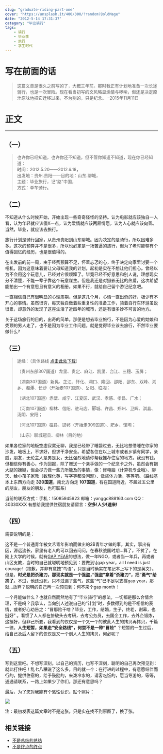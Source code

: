 ```yaml
---
slug: "graduate-riding-part-one"
cover: "https://unsplash.it/400/300/?random?BoldMage"
date: "2012-5-14 17:31:37"
category: "毕业骑行"
tags:
    - 骑行
    - 毕业季
    - 旅行
    - 学生时代
---
```

[](#写在前面的话 "写在前面的话")写在前面的话
==========================

> 这篇文章是很久之前写的了，大概三年前。那时我正有计划地准备一次长途骑行，也是一次冒险。现在看当初写的文风略显煽情与啰嗦，但还是决定原汁原味地把它迁移过来，不为别的，只是纪念。 –2015年11月11日

[](#正文 "正文")正文
==============

- - -

[](#（一） "（一）")（一）
-----------------

> 也许你已经知道，也许你还不知道，但不管你知道不知道，现在你已经知道：  
> 时间：2012.5.20——2012.6.18，  
> 出发地：贵州.贵阳——目的地：山东.聊城，  
> 主题：毕业旅行，记“路”中国，  
> 方式：单车骑行。

[](#（二） "（二）")（二）
-----------------

不知道从什么时候开始，开始出现一些奇奇怪怪的坚持。认为电影就应该独自一人看，认为年轻就应该傻X一点，认为爱情就应该两厢情愿，认为人心就应该向善。当然，毕业，就应该去旅行。

旅行计划是骑行回家，从贵州贵阳到山东聊城。因为决定的是骑行，所以困难多多。这次的预算并不是很多，所以也必定是一场苦逼的旅行，但为了老时能够有个值得回忆的经历，也是很值得的。

在出发前的前一周，由于经费预算不足，怀着忐忑的心，终于决定向家里讨要一个相机，因为这意味着要让父母知道我的计划，起初是实在不想让他们担心。曾经以为不会用这个玩意儿，已经对它很烦躁了。毕竟已经不好意思和别人说，理想现实分不清楚，不能一辈子靠这个玩意谋生。但是我还是对摄影无比的热爱，这次希望能拍出一个有意思且有意义的相册，如果不行，就给自己留个游记纪念吧。

一直相信自己有很明显的心理周期，但是这几个月，心情一直出奇的好，极少有不开心的事情。虽然很穷，每天独自做着些重复性的准备工作，骑着自行车环游虽说很累，却意外的发现了这座生活了近四年的城市，还是有很多妙不可言的地方。

关于这场旅行的目的，出奇的简单，那便是想去毕业旅行，不是因为心爱的姑娘和秃顶的男人走了，也不是因为毕业工作问题。就是觉得毕业该去旅行，不然毕业要做什么?

[](#（三） "（三）")（三）
-----------------

> 途经：（具体路线 [点击此处下载](http://ishare.iask.sina.com.cn/f/24425696.html)）
> 
> （贵州东部307国道）龙里、贵定、麻江、凯里、台江、三穗、玉屏；
> 
> （湖南307国道）新晃、芷江、怀化、洞口、隆回、邵阳、邵东、双峰、湘乡、湘潭、长沙（开始走107国道）、岳阳、临湘；
> 
> （湖北107国道）赤壁、咸宁、江夏区、武汉、孝感、孝昌、广水；
> 
> （河南107国道）柳林、信阳、驻马店、郾城、许昌、郑州、卫辉、淇县、汤阴、安阳；
> 
> （河北107国道）磁县、邯郸（开始走309国道）、肥乡、馆陶；
> 
> （山东）聊城冠县、柳林（目的地）

如果各位家的地板空虚寂寞无聊，我是已经带了睡袋过去，无比地想借睡在你家的沙发，地板上，不求好，但求干净安全。希望各位在以上城市或者乡镇有同学，亲戚，朋友，无论主人是男是女，无比强烈地请你帮我推荐住宿的地方。我没有钱，但相信你有善心，作为回报，除了赠送一个亲手做的一个纪念卡之外，虽然会有抱大腿的嫌疑，但会尽力做一些力所能及的事情，像：修电脑（计算机专业哦）、聊天、给小孩子家教（数理化英，写字等都没问题）、做些体力活，等等吧。（路线基本上东西方向走 **320国道**，南北方向走 **107国道**，有在国道附近，不超过五公里的朋友，朋友的朋友，也可联系）

当前的联系方式：手机：15085945923 邮箱：yanggc888163.com QQ：30330XXX 有想给我提供住宿朋友请留言：**空多!人少!速来!**

[](#（四） "（四）")（四）
-----------------

需要说明的是：

这不是一个普通青年被文艺青年影响而做出的2B青年才做的事。其实，事出有因，源远流长，家里有老人的可以回去问问，在春秋战国时期…算了，不贫了，在刚上大学的时候，就有[GAP YEAR](http://baike.baidu.com/link?url=EX06alXTK-4cgbdqpkJP3lfCCXd0qdTNSWfVspuI3ruarGKGVfCoHAixSutjk6RL-IbBwzntB65mIOBgU09Mf_)的想法，做一年NGO，或者当一年兵，再或者山区支教，当时的自己就聪明地预见到：要做到\[gap year，all I need is just courage!（抱歉，并非有意拽“鸟语”，只是当时确实在笔记本上写下的是英文）。但是，**时光是把杀猪刀，那现实就是一个强盗，”强盗”拿着”杀猪刀”，把”勇气”给捅了**。不过，他还没死，只不过漏了些气，这些“气”已不足以支撑gap year，那就…放弃？聪明的自己再一次预见到：何不来个gap month！

一个月能做什么？也就自然而然地有了“毕业骑行”的想法，一切都是那么合情合理，不是吗？我承认，当向别人述说自己的“计划”时，多数得到的是不相信的表情，或者好心劝告之：“冒那险干啥？毕业，工作，结婚，生子，终老，谢幕，也挺好” 。看惯了人人都在挤破头去考研，去考公务员，去国企工作，去外企锻炼，这挺好，但非己所要，我看到的仅仅是一个又一个的彼此人生的拷贝再拷贝，千篇一律。**人生短暂，如果走“安全路线”，何尝不是一种“冒险”** ？短暂的一生过后，给自己及后人留下的仅仅是又一个别人人生的拷贝，何必呢？

[](#（五） "（五）")（五）
-----------------

写到这里吧。不想写深刻，以自己的资历，也写不深刻，聪明的自己再次预见到：就此打住吧！乱七八糟说了这么多，目的就一个：在行进的过程中，有意愿结伴而行的，提供住宿的，给予鼓励的，来泼冷水的，请客吃饭的，愿当导游的，等等，通通请联系，一路上如果少了你们，那还有意思吗？

最后，为了您对我能有个感性认识，贴个照片：

![](http://7xo6wq.com1.z0.glb.clouddn.com/static/images/riding_before.jpg)

注：最初发表这篇文章时不是这张，只是实在找不到原图了，换了张。

[](#相关链接 "相关链接")相关链接
--------------------

-   [不是总结的总结](/graduate-riding-part-two)
-   [不是终点的终点](/graduate-riding-part-three)